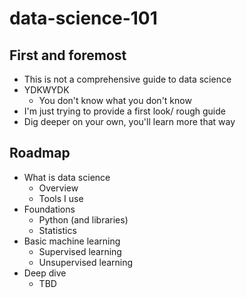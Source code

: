 # data-science-101

## First and foremost

- This is not a comprehensive guide to data science
- YDKWYDK
	- You don't know what you don't know
- I'm just trying to provide a first look/ rough guide
- Dig deeper on your own, you'll learn more that way

## Roadmap

- What is data science
	- Overview
	- Tools I use
- Foundations
	- Python (and libraries)
	- Statistics
- Basic machine learning
	- Supervised learning
	- Unsupervised learning
- Deep dive
	- TBD